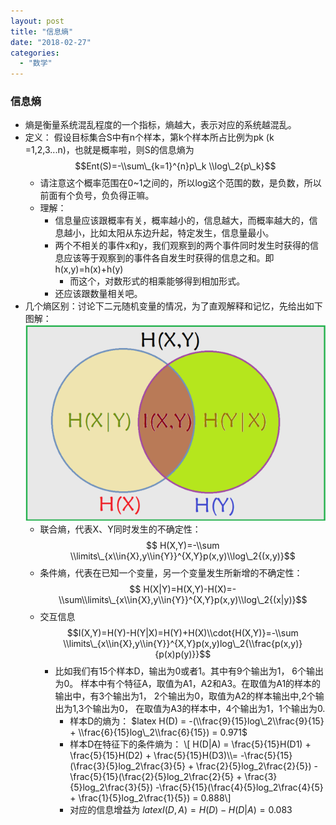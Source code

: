 ```yaml
---
layout: post
title: "信息熵"
date: "2018-02-27"
categories: 
  - "数学"
---
```


### 信息熵

- 熵是衡量系统混乱程度的一个指标，熵越大，表示对应的系统越混乱。
- 定义： 假设目标集合S中有n个样本，第k个样本所占比例为pk (k =1,2,3...n)，也就是概率啦，则S的信息熵为 $$Ent(S)=-\\sum\_{k=1}^{n}p\_k \\log\_2{p\_k}$$
    - 请注意这个概率范围在0~1之间的，所以log这个范围的数，是负数，所以前面有个负号，负负得正嘛。
    - 理解：
        - 信息量应该跟概率有关，概率越小的，信息越大，而概率越大的，信息越小，比如太阳从东边升起，特定发生，信息量最小。
        - 两个不相关的事件x和y，我们观察到的两个事件同时发生时获得的信息应该等于观察到的事件各自发生时获得的信息之和。即 h(x,y)=h(x)+h(y)
            - 而这个，对数形式的相乘能够得到相加形式。
        - 还应该跟数量相关吧。
- 几个熵区别：讨论下二元随机变量的情况，为了直观解释和记忆，先给出如下图解：![](/assets/image/default/776149-20170210072957932-1826844393.png)
    - 联合熵，代表X、Y同时发生的不确定性：$$ H(X,Y)=-\\sum \\limits\_{x\\in{X},y\\in{Y}}^{X,Y}p(x,y)\\log\_2{(x,y)}$$
    - 条件熵，代表在已知一个变量，另一个变量发生所新增的不确定性： $$ H(X|Y)=H(X,Y)-H(X)=-\\sum\\limits\_{x\\in{X},y\\in{Y}}^{X,Y}p(x,y)\\log\_2{(x|y)}$$
    - 交互信息 $$I(X,Y)=H(Y)-H(Y|X)=H(Y)+H(X)\\cdot{H(X,Y)}=-\\sum \\limits\_{x\\in{X},y\\in{Y}}^{X,Y}p(x,y)log\_2{\\frac{p(x,y)}{p(x)p(y)}}$$
        - 比如我们有15个样本D，输出为0或者1。其中有9个输出为1， 6个输出为0。 样本中有个特征A，取值为A1，A2和A3。在取值为A1的样本的输出中，有3个输出为1， 2个输出为0，取值为A2的样本输出中,2个输出为1,3个输出为0， 在取值为A3的样本中，4个输出为1，1个输出为0.
            - 样本D的熵为： $latex H(D) = -(\\frac{9}{15}log\_2\\frac{9}{15} + \\frac{6}{15}log\_2\\frac{6}{15}) = 0.971$
            - 样本D在特征下的条件熵为： \\\[ H(D|A) = \\frac{5}{15}H(D1) + \\frac{5}{15}H(D2) + \\frac{5}{15}H(D3)\\\\= -\\frac{5}{15}(\\frac{3}{5}log\_2\\frac{3}{5} + \\frac{2}{5}log\_2\\frac{2}{5}) - \\frac{5}{15}(\\frac{2}{5}log\_2\\frac{2}{5} + \\frac{3}{5}log\_2\\frac{3}{5}) -\\frac{5}{15}(\\frac{4}{5}log\_2\\frac{4}{5} + \\frac{1}{5}log\_2\\frac{1}{5}) = 0.888\\\]
            - 对应的信息增益为 $latex I(D,A) = H(D) - H(D|A) = 0.083$
